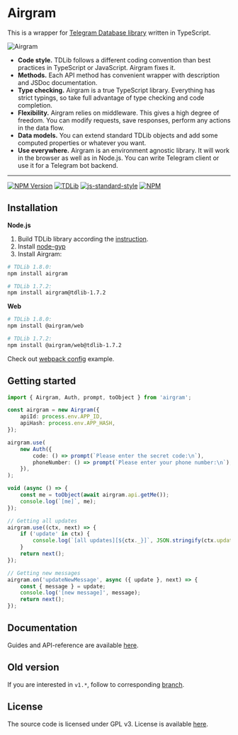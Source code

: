 # Airgram

This is a wrapper for [Telegram Database library](https://github.com/tdlib/td) written in TypeScript.

![Airgram](readme-banner.svg)

-   **Code style.** TDLib follows a different coding convention than best practices in TypeScript or JavaScript. Airgram fixes it.
-   **Methods.** Each API method has convenient wrapper with description and JSDoc documentation.
-   **Type checking.** Airgram is a true TypeScript library. Everything has strict typings, so take full advantage of type checking and code completion.
-   **Flexibility.** Airgram relies on middleware. This gives a high degree of freedom. You can modify requests, save responses, perform any actions in the data flow.
-   **Data models.** You can extend standard TDLib objects and add some computed properties or whatever you want.
-   **Use everywhere.** Airgram is an environment agnostic library. It will work in the browser as well as in Node.js. You can write Telegram client or use it for a Telegram bot backend.

---

[![NPM Version](https://img.shields.io/npm/v/airgram.svg?style=flat-square)](https://www.npmjs.com/package/airgram)
[![TDLib](https://img.shields.io/badge/tdlib-v1.8.0-%2335ADE1)](https://github.com/tdlib/td)
[![js-standard-style](https://img.shields.io/badge/code%20style-standard-brightgreen.svg?style=flat-square)](http://standardjs.com/)
[![NPM](https://img.shields.io/npm/l/airgram)](https://github.com/airgram/airgram/blob/master/LICENSE)

<!-- [![node](https://img.shields.io/node/v/airgram.svg?style=flat-square)](https://www.npmjs.com/package/airgram) -->

## Installation

**Node.js**

1. Build TDLib library according the [instruction](https://github.com/tdlib/td#building).
2. Install [node-gyp](https://github.com/nodejs/node-gyp#installation)
3. Install Airgram:

```bash
# TDLib 1.8.0:
npm install airgram

# TDLib 1.7.2:
npm install airgram@tdlib-1.7.2
```

**Web**

```bash
# TDLib 1.8.0:
npm install @airgram/web

# TDLib 1.7.2:
npm install @airgram/web@tdlib-1.7.2
```

Check out [webpack config](https://github.com/airgram/airgram/tree/master/examples/webpack-config) example.

## Getting started

```typescript
import { Airgram, Auth, prompt, toObject } from 'airgram';

const airgram = new Airgram({
    apiId: process.env.APP_ID,
    apiHash: process.env.APP_HASH,
});

airgram.use(
    new Auth({
        code: () => prompt(`Please enter the secret code:\n`),
        phoneNumber: () => prompt(`Please enter your phone number:\n`),
    }),
);

void (async () => {
    const me = toObject(await airgram.api.getMe());
    console.log(`[me]`, me);
});

// Getting all updates
airgram.use((ctx, next) => {
    if ('update' in ctx) {
        console.log(`[all updates][${ctx._}]`, JSON.stringify(ctx.update));
    }
    return next();
});

// Getting new messages
airgram.on('updateNewMessage', async ({ update }, next) => {
    const { message } = update;
    console.log('[new message]', message);
    return next();
});
```

## Documentation

Guides and API-reference are available [here](https://airgram.netlify.app).

## Old version

If you are interested in `v1.*`, follow to corresponding [branch](https://github.com/airgram/airgram/tree/v1).

## License

The source code is licensed under GPL v3. License is available [here](/LICENSE).
